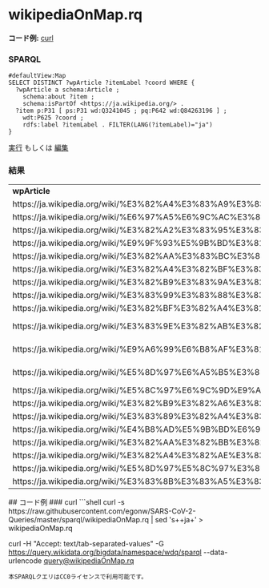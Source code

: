 # wikipediaOnMap.rq
**コード例:** [curl](#curl)
### SPARQL
```sparql
#defaultView:Map
SELECT DISTINCT ?wpArticle ?itemLabel ?coord WHERE {
  ?wpArticle a schema:Article ;
    schema:about ?item ;
    schema:isPartOf <https://ja.wikipedia.org/> .
  ?item p:P31 [ ps:P31 wd:Q3241045 ; pq:P642 wd:Q84263196 ] ;
    wdt:P625 ?coord ;
    rdfs:label ?itemLabel . FILTER(LANG(?itemLabel)="ja")
}
```
[実行](https://query.wikidata.org/embed.html#%23defaultView%3AMap%0ASELECT%20DISTINCT%20%3FwpArticle%20%3FitemLabel%20%3Fcoord%20WHERE%20%7B%0A%20%20%3FwpArticle%20a%20schema%3AArticle%20%3B%0A%20%20%20%20schema%3Aabout%20%3Fitem%20%3B%0A%20%20%20%20schema%3AisPartOf%20%3Chttps%3A%2F%2Fja.wikipedia.org%2F%3E%20.%0A%20%20%3Fitem%20p%3AP31%20%5B%20ps%3AP31%20wd%3AQ3241045%20%3B%20pq%3AP642%20wd%3AQ84263196%20%5D%20%3B%0A%20%20%20%20wdt%3AP625%20%3Fcoord%20%3B%0A%20%20%20%20rdfs%3Alabel%20%3FitemLabel%20.%20FILTER%28LANG%28%3FitemLabel%29%3D%22ja%22%29%0A%7D%0A) もしくは [編集](https://query.wikidata.org/#%23defaultView%3AMap%0ASELECT%20DISTINCT%20%3FwpArticle%20%3FitemLabel%20%3Fcoord%20WHERE%20%7B%0A%20%20%3FwpArticle%20a%20schema%3AArticle%20%3B%0A%20%20%20%20schema%3Aabout%20%3Fitem%20%3B%0A%20%20%20%20schema%3AisPartOf%20%3Chttps%3A%2F%2Fja.wikipedia.org%2F%3E%20.%0A%20%20%3Fitem%20p%3AP31%20%5B%20ps%3AP31%20wd%3AQ3241045%20%3B%20pq%3AP642%20wd%3AQ84263196%20%5D%20%3B%0A%20%20%20%20wdt%3AP625%20%3Fcoord%20%3B%0A%20%20%20%20rdfs%3Alabel%20%3FitemLabel%20.%20FILTER%28LANG%28%3FitemLabel%29%3D%22ja%22%29%0A%7D%0A)


### 結果
<table>
  <tr>
    <td><b>wpArticle</b></td>
    <td><b>coord</b></td>
  </tr>
  <tr>
    <td>https://ja.wikipedia.org/wiki/%E3%82%A4%E3%83%A9%E3%83%B3%E3%81%AB%E3%81%8A%E3%81%91%E3%82%8B2019%E5%B9%B4%E3%82%B3%E3%83%AD%E3%83%8A%E3%82%A6%E3%82%A4%E3%83%AB%E3%82%B9%E6%84%9F%E6%9F%93%E7%97%87%E3%81%AE%E6%B5%81%E8%A1%8C%E7%8A%B6%E6%B3%81</td>
    <td>Point(53.0 32.0)</td>
  </tr>
  <tr>
    <td>https://ja.wikipedia.org/wiki/%E6%97%A5%E6%9C%AC%E3%81%AB%E3%81%8A%E3%81%91%E3%82%8B2019%E5%B9%B4%E3%82%B3%E3%83%AD%E3%83%8A%E3%82%A6%E3%82%A4%E3%83%AB%E3%82%B9%E6%84%9F%E6%9F%93%E7%97%87%E3%81%AE%E6%B5%81%E8%A1%8C%E7%8A%B6%E6%B3%81</td>
    <td>Point(136.0 35.0)</td>
  </tr>
  <tr>
    <td>https://ja.wikipedia.org/wiki/%E3%82%A2%E3%83%95%E3%83%AA%E3%82%AB%E3%81%AB%E3%81%8A%E3%81%91%E3%82%8B2019%E5%B9%B4%E3%82%B3%E3%83%AD%E3%83%8A%E3%82%A6%E3%82%A4%E3%83%AB%E3%82%B9%E6%84%9F%E6%9F%93%E7%97%87%E3%81%AE%E6%B5%81%E8%A1%8C%E7%8A%B6%E6%B3%81</td>
    <td>Point(17.0 1.0)</td>
  </tr>
  <tr>
    <td>https://ja.wikipedia.org/wiki/%E9%9F%93%E5%9B%BD%E3%81%AB%E3%81%8A%E3%81%91%E3%82%8B2019%E5%B9%B4%E3%82%B3%E3%83%AD%E3%83%8A%E3%82%A6%E3%82%A4%E3%83%AB%E3%82%B9%E6%84%9F%E6%9F%93%E7%97%87%E3%81%AE%E6%B5%81%E8%A1%8C%E7%8A%B6%E6%B3%81</td>
    <td>Point(128.0 36.0)</td>
  </tr>
  <tr>
    <td>https://ja.wikipedia.org/wiki/%E3%82%AA%E3%83%BC%E3%82%B9%E3%83%88%E3%83%AA%E3%82%A2%E3%81%AB%E3%81%8A%E3%81%91%E3%82%8B2019%E5%B9%B4%E3%82%B3%E3%83%AD%E3%83%8A%E3%82%A6%E3%82%A4%E3%83%AB%E3%82%B9%E6%84%9F%E6%9F%93%E7%97%87%E3%81%AE%E6%B5%81%E8%A1%8C%E7%8A%B6%E6%B3%81</td>
    <td>Point(14.0 48.0)</td>
  </tr>
  <tr>
    <td>https://ja.wikipedia.org/wiki/%E3%82%A4%E3%82%BF%E3%83%AA%E3%82%A2%E3%81%AB%E3%81%8A%E3%81%91%E3%82%8B2019%E5%B9%B4%E3%82%B3%E3%83%AD%E3%83%8A%E3%82%A6%E3%82%A4%E3%83%AB%E3%82%B9%E6%84%9F%E6%9F%93%E7%97%87%E3%81%AE%E6%B5%81%E8%A1%8C%E7%8A%B6%E6%B3%81</td>
    <td>Point(12.5 42.5)</td>
  </tr>
  <tr>
    <td>https://ja.wikipedia.org/wiki/%E3%82%B9%E3%83%9A%E3%82%A4%E3%83%B3%E3%81%AB%E3%81%8A%E3%81%91%E3%82%8B2019%E5%B9%B4%E3%82%B3%E3%83%AD%E3%83%8A%E3%82%A6%E3%82%A4%E3%83%AB%E3%82%B9%E6%84%9F%E6%9F%93%E7%97%87%E3%81%AE%E6%B5%81%E8%A1%8C%E7%8A%B6%E6%B3%81</td>
    <td>Point(-3.0 40.0)</td>
  </tr>
  <tr>
    <td>https://ja.wikipedia.org/wiki/%E3%83%99%E3%83%88%E3%83%8A%E3%83%A0%E3%81%AB%E3%81%8A%E3%81%91%E3%82%8B2019%E5%B9%B4%E3%82%B3%E3%83%AD%E3%83%8A%E3%82%A6%E3%82%A4%E3%83%AB%E3%82%B9%E6%84%9F%E6%9F%93%E7%97%87%E3%81%AE%E6%B5%81%E8%A1%8C%E7%8A%B6%E6%B3%81</td>
    <td>Point(108.0 16.0)</td>
  </tr>
  <tr>
    <td>https://ja.wikipedia.org/wiki/%E3%82%BF%E3%82%A4%E3%81%AB%E3%81%8A%E3%81%91%E3%82%8B2019%E5%B9%B4%E3%82%B3%E3%83%AD%E3%83%8A%E3%82%A6%E3%82%A4%E3%83%AB%E3%82%B9%E6%84%9F%E6%9F%93%E7%97%87%E3%81%AE%E6%B5%81%E8%A1%8C%E7%8A%B6%E6%B3%81</td>
    <td>Point(101.0 14.0)</td>
  </tr>
  <tr>
    <td>https://ja.wikipedia.org/wiki/%E3%83%9E%E3%82%AB%E3%82%AA%E3%81%AB%E3%81%8A%E3%81%91%E3%82%8B2019%E5%B9%B4%E3%82%B3%E3%83%AD%E3%83%8A%E3%82%A6%E3%82%A4%E3%83%AB%E3%82%B9%E6%84%9F%E6%9F%93%E7%97%87%E3%81%AE%E6%B5%81%E8%A1%8C%E7%8A%B6%E6%B3%81</td>
    <td>Point(113.55 22.166666666)</td>
  </tr>
  <tr>
    <td>https://ja.wikipedia.org/wiki/%E9%A6%99%E6%B8%AF%E3%81%AB%E3%81%8A%E3%81%91%E3%82%8B2019%E5%B9%B4%E3%82%B3%E3%83%AD%E3%83%8A%E3%82%A6%E3%82%A4%E3%83%AB%E3%82%B9%E6%84%9F%E6%9F%93%E7%97%87%E3%81%AE%E6%B5%81%E8%A1%8C%E7%8A%B6%E6%B3%81</td>
    <td>Point(114.166666666 22.283333333)</td>
  </tr>
  <tr>
    <td>https://ja.wikipedia.org/wiki/%E5%8D%97%E6%A5%B5%E3%81%AB%E3%81%8A%E3%81%91%E3%82%8B2019%E5%B9%B4%E3%82%B3%E3%83%AD%E3%83%8A%E3%82%A6%E3%82%A4%E3%83%AB%E3%82%B9%E6%84%9F%E6%9F%93%E7%97%87%E3%81%AE%E6%B5%81%E8%A1%8C%E7%8A%B6%E6%B3%81</td>
    <td>Point(-57.8875 -63.320833333)</td>
  </tr>
  <tr>
    <td>https://ja.wikipedia.org/wiki/%E5%8C%97%E6%9C%9D%E9%AE%AE%E3%81%AB%E3%81%8A%E3%81%91%E3%82%8B2019%E5%B9%B4%E3%82%B3%E3%83%AD%E3%83%8A%E3%82%A6%E3%82%A4%E3%83%AB%E3%82%B9%E6%84%9F%E6%9F%93%E7%97%87%E3%81%AE%E6%B5%81%E8%A1%8C%E7%8A%B6%E6%B3%81</td>
    <td>Point(127.0 40.0)</td>
  </tr>
  <tr>
    <td>https://ja.wikipedia.org/wiki/%E3%82%B9%E3%82%A6%E3%82%A7%E3%83%BC%E3%83%87%E3%83%B3%E3%81%AB%E3%81%8A%E3%81%91%E3%82%8B2019%E5%B9%B4%E3%82%B3%E3%83%AD%E3%83%8A%E3%82%A6%E3%82%A4%E3%83%AB%E3%82%B9%E6%84%9F%E6%9F%93%E7%97%87%E3%81%AE%E6%B5%81%E8%A1%8C%E7%8A%B6%E6%B3%81</td>
    <td>Point(15.0 61.0)</td>
  </tr>
  <tr>
    <td>https://ja.wikipedia.org/wiki/%E3%83%89%E3%82%A4%E3%83%84%E3%81%AB%E3%81%8A%E3%81%91%E3%82%8B2019%E5%B9%B4%E3%82%B3%E3%83%AD%E3%83%8A%E3%82%A6%E3%82%A4%E3%83%AB%E3%82%B9%E6%84%9F%E6%9F%93%E7%97%87%E3%81%AE%E6%B5%81%E8%A1%8C%E7%8A%B6%E6%B3%81</td>
    <td>Point(10.0 51.0)</td>
  </tr>
  <tr>
    <td>https://ja.wikipedia.org/wiki/%E4%B8%AD%E5%9B%BD%E6%9C%AC%E5%9C%9F%E3%81%AB%E3%81%8A%E3%81%91%E3%82%8B2019%E5%B9%B4%E3%82%B3%E3%83%AD%E3%83%8A%E3%82%A6%E3%82%A4%E3%83%AB%E3%82%B9%E6%84%9F%E6%9F%93%E7%97%87%E3%81%AE%E6%B5%81%E8%A1%8C%E7%8A%B6%E6%B3%81</td>
    <td>Point(103.0 35.0)</td>
  </tr>
  <tr>
    <td>https://ja.wikipedia.org/wiki/%E3%82%AA%E3%82%BB%E3%82%A2%E3%83%8B%E3%82%A2%E3%81%AB%E3%81%8A%E3%81%91%E3%82%8B2019%E5%B9%B4%E3%82%B3%E3%83%AD%E3%83%8A%E3%82%A6%E3%82%A4%E3%83%AB%E3%82%B9%E6%84%9F%E6%9F%93%E7%97%87%E3%81%AE%E6%B5%81%E8%A1%8C%E7%8A%B6%E6%B3%81</td>
    <td>Point(166.0 -21.0)</td>
  </tr>
  <tr>
    <td>https://ja.wikipedia.org/wiki/%E3%82%A4%E3%82%AE%E3%83%AA%E3%82%B9%E3%81%AB%E3%81%8A%E3%81%91%E3%82%8B2019%E5%B9%B4%E3%82%B3%E3%83%AD%E3%83%8A%E3%82%A6%E3%82%A4%E3%83%AB%E3%82%B9%E6%84%9F%E6%9F%93%E7%97%87%E3%81%AE%E6%B5%81%E8%A1%8C%E7%8A%B6%E6%B3%81</td>
    <td>Point(-2.0 54.6)</td>
  </tr>
  <tr>
    <td>https://ja.wikipedia.org/wiki/%E5%8D%97%E5%8C%97%E3%82%A2%E3%83%A1%E3%83%AA%E3%82%AB%E3%81%AB%E3%81%8A%E3%81%91%E3%82%8B2019%E5%B9%B4%E3%82%B3%E3%83%AD%E3%83%8A%E3%82%A6%E3%82%A4%E3%83%AB%E3%82%B9%E6%84%9F%E6%9F%93%E7%97%87%E3%81%AE%E6%B5%81%E8%A1%8C%E7%8A%B6%E6%B3%81</td>
    <td>Point(-100.0 20.0)</td>
  </tr>
  <tr>
    <td>https://ja.wikipedia.org/wiki/%E3%83%8B%E3%83%A5%E3%83%BC%E3%83%A8%E3%83%BC%E3%82%AF%E5%B8%82%E3%81%A7%E3%81%AE_COVID-19%E3%83%91%E3%83%B3%E3%83%87%E3%83%9F%E3%83%83%E3%82%AF</td>
    <td>Point(-73.94 40.67)</td>
  </tr>
</table>
## コード例
### curl
```shell
curl -s https://raw.githubusercontent.com/egonw/SARS-CoV-2-Queries/master/sparql/wikipediaOnMap.rq | sed 's+<lang/>+ja+' > wikipediaOnMap.rq

curl -H "Accept: text/tab-separated-values" -G https://query.wikidata.org/bigdata/namespace/wdq/sparql --data-urlencode query@wikipediaOnMap.rq
```
本SPARQLクエリはCC0ライセンスで利用可能です。
